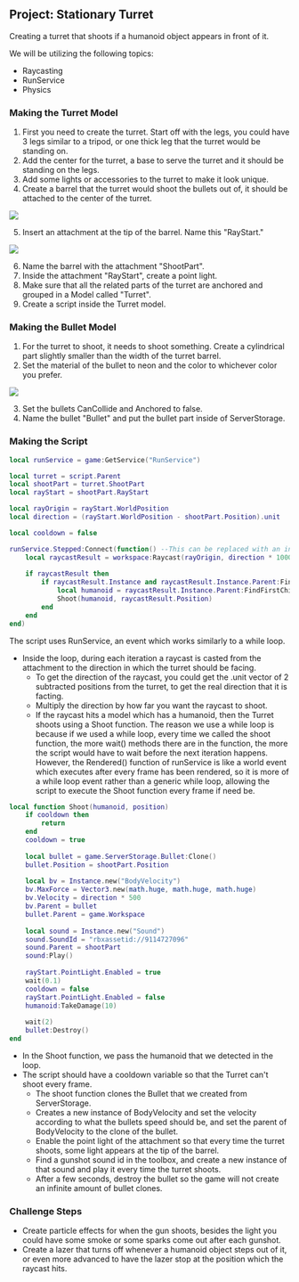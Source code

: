 ## Project: Stationary Turret

Creating a turret that shoots if a humanoid object appears in front of it.

We will be utilizing the following topics:

  - Raycasting
  - RunService
  - Physics

### Making the Turret Model

1. First you need to create the turret. Start off with the legs, you could have 3 legs similar to a tripod, or one thick leg that the turret would be standing on.
2. Add the center for the turret, a base to serve the turret and it should be standing on the legs.
3. Add some lights or accessories to the turret to make it look unique.
4. Create a barrel that the turret would shoot the bullets out of, it should be attached to the center of the turret.

![](https://storage.googleapis.com/cm-image-repository.appspot.com/roblox_3/Module%2003%20Raycasting/Turret/8c6d6f4e-7516-4bc8-8925-078c4c06005c.png)

5. Insert an attachment at the tip of the barrel. Name this "RayStart."

![](https://storage.googleapis.com/cm-image-repository.appspot.com/roblox_3/Module%2003%20Raycasting/Turret/7bda0641-d1e9-4d37-b413-ed72655771cb.png)

6. Name the barrel with the attachment "ShootPart".
7. Inside the attachment "RayStart", create a point light.
8. Make sure that all the related parts of the turret are anchored and grouped in a Model called "Turret".
9. Create a script inside the Turret model.

### Making the Bullet Model

1. For the turret to shoot, it needs to shoot something. Create a cylindrical part slightly smaller than the width of the turret barrel.
2. Set the material of the bullet to neon and the color to whichever color you prefer.

![](https://storage.googleapis.com/cm-image-repository.appspot.com/roblox_3/Module%2003%20Raycasting/Turret/cedc03da-cf23-4424-913a-67ff23db4db7.png)

3. Set the bullets CanCollide and Anchored to false.
4. Name the bullet "Bullet" and put the bullet part inside of ServerStorage.

### Making the Script
```lua
local runService = game:GetService("RunService")

local turret = script.Parent
local shootPart = turret.ShootPart
local rayStart = shootPart.RayStart

local rayOrigin = rayStart.WorldPosition
local direction = (rayStart.WorldPosition - shootPart.Position).unit

local cooldown = false

runService.Stepped:Connect(function() --This can be replaced with an infinite while loop, however this is highly recommended 
	local raycastResult = workspace:Raycast(rayOrigin, direction * 1000)
	
	if raycastResult then
		if raycastResult.Instance and raycastResult.Instance.Parent:FindFirstChild("Humanoid") then
			local humanoid = raycastResult.Instance.Parent:FindFirstChild("Humanoid")
			Shoot(humanoid, raycastResult.Position)
		end
	end
end)
```
The script uses RunService, an event which works similarly to a while loop.
- Inside the loop, during each iteration a raycast is casted from the attachment to the direction in which the turret should be facing.
  - To get the direction of the raycast, you could get the .unit vector of 2 subtracted positions from the turret, to get the real direction that it is facting.
  - Multiply the direction by how far you want the raycast to shoot.
  - If the raycast hits a model which has a humanoid, then the Turret shoots using a Shoot function.
The reason we use a while loop is because if we used a while loop, every time we called the shoot function,
the more wait() methods there are in the function, the more the script would have to wait before the next iteration happens.
However, the Rendered() function of runService is like a world event which executes after every frame has been rendered,
so it is more of a while loop event rather than a generic while loop, allowing the script to execute the Shoot function every frame if need be.

```lua
local function Shoot(humanoid, position)
	if cooldown then
		return
	end
	cooldown = true
	
	local bullet = game.ServerStorage.Bullet:Clone()
	bullet.Position = shootPart.Position
	
	local bv = Instance.new("BodyVelocity")
	bv.MaxForce = Vector3.new(math.huge, math.huge, math.huge)
	bv.Velocity = direction * 500
	bv.Parent = bullet
	bullet.Parent = game.Workspace
	
	local sound = Instance.new("Sound")
	sound.SoundId = "rbxassetid://9114727096"
	sound.Parent = shootPart
	sound:Play()
	
	rayStart.PointLight.Enabled = true
	wait(0.1)
	cooldown = false
	rayStart.PointLight.Enabled = false
	humanoid:TakeDamage(10)
	
	wait(2)
	bullet:Destroy()
end
```
- In the Shoot function, we pass the humanoid that we detected in the loop.
- The script should have a cooldown variable so that the Turret can't shoot every frame.
  - The shoot function clones the Bullet that we created from ServerStorage.
  - Creates a new instance of BodyVelocity and set the velocity according to what the bullets speed should be, and set the parent of BodyVelocity to the clone of the bullet.
  - Enable the point light of the attachment so that every time the turret shoots, some light appears at the tip of the barrel.
  - Find a gunshot sound id in the toolbox, and create a new instance of that sound and play it every time the turret shoots.
  - After a few seconds, destroy the bullet so the game will not create an infinite amount of bullet clones.

### Challenge Steps

- Create particle effects for when the gun shoots, besides the light you could have some smoke or some sparks come out after each gunshot.
- Create a lazer that turns off whenever a humanoid object steps out of it, or even more advanced to have the lazer stop at the position which the raycast hits.